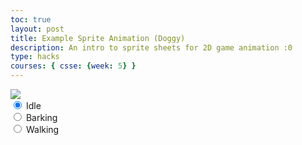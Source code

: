 ```yaml
---
toc: true
layout: post
title: Example Sprite Animation (Doggy)
description: An intro to sprite sheets for 2D game animation :0
type: hacks
courses: { csse: {week: 5} } 
---
```


<body>
    <div>
        <canvas id="spriteContainer"> <!-- Within the base div is a canvas. An HTML canvas is used only for graphics. It allows the user to access some basic functions related to the image created on the canvas (including animation) -->
            <img id="dogSprite" src="/bvk-csse-1/images/dogSprites.png">
        </canvas>
        <div id="controls"> <!--basic radio buttons which can be used to check whether each individual animaiton works -->
            <input type="radio" name="animation" id="idle" checked>
            <label for="idle">Idle</label><br>
            <input type="radio" name="animation" id="barking">
            <label for="barking">Barking</label><br>
            <input type="radio" name="animation" id="walking">
            <label for="walking">Walking</label><br>
        </div>
    </div>
</body>

<script>
    window.addEventListener('load', function () {
        const canvas = document.getElementById('spriteContainer');  // sets the canvas as a variable by calling the canvas element from the HTML code, using the id we set
        const ctx = canvas.getContext('2d'); // the getContext function is a given function within the canvas object. It allows us more functionality with the sprite image.

        // constant variables used for sprite and canvas
        const SPRITE_WIDTH = 160;
        const SPRITE_HEIGHT = 144;
        const SCALE_FACTOR = 2;
        const FRAME_LIMIT = 48;
        const FRAME_RATE = 15;

        // sets canvas properties
        canvas.width = SPRITE_WIDTH * SCALE_FACTOR;
        canvas.height = SPRITE_HEIGHT * SCALE_FACTOR;

        //more code will be placed here later
    });

</script>
